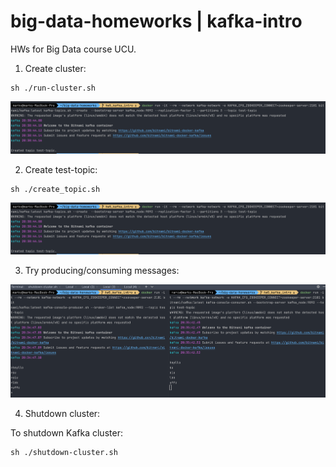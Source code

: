 # big-data-homeworks | kafka-intro
HWs for Big Data course UCU.

1. Create cluster:
```
sh ./run-cluster.sh
```

![res](screenshots/create_topic.png)

2. Create test-topic:
```
sh ./create_topic.sh
```
![res](screenshots/create_topic.png)

3. Try producing/consuming messages:

![res](screenshots/test_topic.png)


4. Shutdown cluster:

To shutdown Kafka cluster:
```
sh ./shutdown-cluster.sh
```
